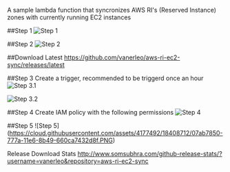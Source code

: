 A sample lambda function that syncronizes AWS RI's (Reserved Instance) zones with currently running EC2 instances

##Step 1
![Step 1](https://cloud.githubusercontent.com/assets/4177492/18408723/7e716968-777a-11e6-8e4b-ed28cdf03231.PNG)

##Step 2
![Step 2](https://cloud.githubusercontent.com/assets/4177492/18408699/c4ee6586-7779-11e6-9325-1ff145ea91a0.PNG)

##Download Latest
https://github.com/vanerleo/aws-ri-ec2-sync/releases/latest

##Step 3
Create a trigger, recommended to be triggerd once an hour
![Step 3.1](https://cloud.githubusercontent.com/assets/4177492/18408706/dd2518c0-7779-11e6-8b2e-647386e37199.PNG)

![Step 3.2](https://cloud.githubusercontent.com/assets/4177492/18408711/f5737610-7779-11e6-9625-bf0b9018329f.PNG)

##Step 4
Create IAM policy with the following permissions
![Step 4](https://cloud.githubusercontent.com/assets/4177492/18408720/485232ae-777a-11e6-99d9-59b32601a47b.PNG)

##Step 5
![Step 5]
(https://cloud.githubusercontent.com/assets/4177492/18408712/07ab7850-777a-11e6-8b49-660ca7432d8f.PNG)

Release Download Stats
http://www.somsubhra.com/github-release-stats/?username=vanerleo&repository=aws-ri-ec2-sync
